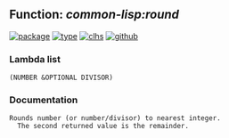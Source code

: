 ## Function: ***common-lisp:round***
[![package](https://img.shields.io/badge/Package-COMMON--LISP-5f9ea0.svg?style=social&colorA=999999)](../) [![type](https://img.shields.io/badge/Type-Function-5f9ea0.svg?style=social&colorA=999999)](../#function) [![clhs](https://img.shields.io/badge/CLHS-ROUND-5f9ea0.svg?style=social&colorA=999999)](http://www.lispworks.com/documentation/HyperSpec/Body/f_floorc.htm) [![github](https://img.shields.io/badge/GitHub-View_the_source-5f9ea0.svg?style=social&colorA=999999&logo=github)](https://github.com/sbcl/sbcl/blob/master/src/code/numbers.lisp/) 
### Lambda list
```
(NUMBER &OPTIONAL DIVISOR)
```
### Documentation
```
Rounds number (or number/divisor) to nearest integer.
  The second returned value is the remainder.
```
